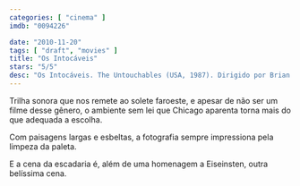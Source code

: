 ```yaml
---
categories: [ "cinema" ]
imdb: "0094226"

date: "2010-11-20"
tags: [ "draft", "movies" ]
title: "Os Intocáveis"
stars: "5/5"
desc: "Os Intocáveis. The Untouchables (USA, 1987). Dirigido por Brian De Palma. Escrito por Oscar Fraley, Eliot Ness, David Mamet. Com Kevin Costner, Sean Connery, Charles Martin Smith, Andy Garcia, Robert De Niro, Richard Bradford, Jack Kehoe, Brad Sullivan, Billy Drago."
---
```

Trilha sonora que nos remete ao solete faroeste, e apesar de não ser um filme desse gênero, o ambiente sem lei que Chicago aparenta torna mais do que adequada a escolha.

Com paisagens largas e esbeltas, a fotografia sempre impressiona pela limpeza da paleta.

E a cena da escadaria é, além de uma homenagem a Eiseinsten, outra belíssima cena.
